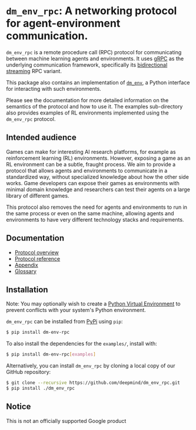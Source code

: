# `dm_env_rpc`: A networking protocol for agent-environment communication.

`dm_env_rpc` is a remote procedure call (RPC) protocol for communicating between
machine learning agents and environments. It uses [gRPC](http://www.grpc.io) as
the underlying communication framework, specifically its
[bidirectional streaming](http://grpc.io/docs/guides/concepts/#bidirectional-streaming-rpc)
RPC variant.

This package also contains an implementation of
[`dm_env`](http://www.github.com/deepmind/dm_env), a Python interface for
interacting with such environments.

Please see the documentation for more detailed information on the semantics of
the protocol and how to use it. The examples sub-directory also provides
examples of RL environments implemented using the `dm_env_rpc` protocol.

## Intended audience

Games can make for interesting AI research platforms, for example as
reinforcement learning (RL) environments. However, exposing a game as an RL
environment can be a subtle, fraught process. We aim to provide a protocol that
allows agents and environments to communicate in a standardized way, without
specialized knowledge about how the other side works. Game developers can expose
their games as environments with minimal domain knowledge and researchers can
test their agents on a large library of different games.

This protocol also removes the need for agents and environments to run in the
same process or even on the same machine, allowing agents and environments to
have very different technology stacks and requirements.

## Documentation

*   [Protocol overview](docs/v1/overview.md)
*   [Protocol reference](docs/v1/reference.md)
*   [Appendix](docs/v1/appendix.md)
*   [Glossary](docs/v1/glossary.md)

## Installation

Note: You may optionally wish to create a
[Python Virtual Environment](https://docs.python.org/3/tutorial/venv.html) to
prevent conflicts with your system's Python environment.

`dm_env_rpc` can be installed from [PyPi](https://pypi.org/project/dm-env-rpc/)
using `pip`:

```bash
$ pip install dm-env-rpc
```

To also install the dependencies for the `examples/`, install with:

```bash
$ pip install dm-env-rpc[examples]
```

Alternatively, you can install `dm_env_rpc` by cloning a local copy of our
GitHub repository:

```bash
$ git clone --recursive https://github.com/deepmind/dm_env_rpc.git
$ pip install ./dm_env_rpc
```

## Notice

This is not an officially supported Google product
